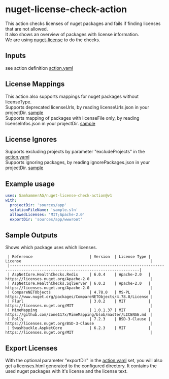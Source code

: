 # nuget-license-check-action
This action checks licenses of nuget packages and fails if finding licenses that are not allowed.\
It also shows an overview of packages with license information.\
We are using [nuget-license](https://github.com/tomchavakis/nuget-license) to do the checks.

## Inputs
see action definition [action.yaml](action.yaml)

## License Mappings
This action also supports mappings for nuget packages without licenseType.\
Supports deprecated licenseUrls, by reading licenseUrls.json in your projectDir. [sample](sample/licenseUrls.json)\
Supports mapping of packages with licenseFile only, by reading licenseInfos.json in your projectDir. [sample](sample/licenseInfos.json)

## License Ignores
Supports excluding projects by parameter "excludeProjects" in the [action.yaml](action.yaml)\
Supports ignoring packages, by reading ignorePackages.json in your projectDir. [sample](sample/ignorePackages.json)

## Example usage

```yaml
uses: SamhammerAG/nuget-license-check-action@v1
with:
  projectDir: 'sources/app'
  solutionFileName: 'sample.sln'
  allowedLicenses: 'MIT;Apache-2.0'
  exportDir: 'sources/app/wwwroot'
```

## Sample Outputs

Shows which package uses which licenses.
```
 | Reference                         | Version  | License Type | License                                                         |
 |-------------------------------------------------------------------------------------------------------------------------------|
 | AspNetCore.HealthChecks.Redis     | 6.0.4    | Apache-2.0   | https://licenses.nuget.org/Apache-2.0                           |
 | AspNetCore.HealthChecks.SqlServer | 6.0.2    | Apache-2.0   | https://licenses.nuget.org/Apache-2.0                           |
 | CompareNETObjects                 | 4.78.0   | MS-PL        | https://www.nuget.org/packages/CompareNETObjects/4.78.0/License |
 | Flurl                             | 3.0.2    | MIT          | https://licenses.nuget.org/MIT                                  |
 | MimeMapping                       | 1.0.1.37 | MIT          | https://github.com/zone117x/MimeMapping/blob/master/LICENSE.md  |
 | Polly                             | 7.2.3    | BSD-3-Clause | https://licenses.nuget.org/BSD-3-Clause                         |
 | Swashbuckle.AspNetCore            | 6.2.3    | MIT          | https://licenses.nuget.org/MIT                                  |
```

## Export Licenses
With the optional parameter "exportDir" in the [action.yaml](action.yaml) set, you will also get a licenses.html generated to the configured directory. It contains the used nuget packages with it's license and the license text.

